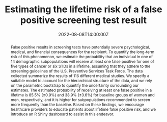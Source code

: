 ---
title: Estimating the lifetime risk of a false positive screening test result

event: JSM 2022
event_url: https://ww2.amstat.org/meetings/jsm/2022/

location: Washington, DC

summary: Student paper competition for ASA Section on Medical Devices and Diagnostics, JSM 2022.
abstract: False positive results in screening tests have potentially severe psychological, medical, and financial consequences for the recipient. To quantify the long-term risk of this phenomenon, we estimate the probability that an individual in one of 14 demographic subpopulations will receive at least one false positive for one of five types of cancer or six STDs in a lifetime, assuming that they adhere to the screening guidelines of the U.S. Preventive Services Task Force. The data collected summarize the results of 116 different medical studies. We specify a suitable model to account for the hierarchical structure of the data, and we rely on the parametric bootstrap to quantify the uncertainty surrounding our estimates. The estimated probability of receiving at least one false positive in a lifetime is 85.5% (±0.9%) and 38.9% (±3.6%) for baseline groups of women and men, respectively, and it is higher for subpopulations recommended to screen more frequently than the baseline. Based on these findings, we encourage healthcare providers to educate patients about lifetime false positive risk, and we introduce an R Shiny dashboard to assist in this endeavor.

# Talk start and end times.
#   End time can optionally be hidden by prefixing the line with `#`.
date: '2022-08-08T14:00:00Z'
# date_end: '2030-06-01T15:00:00Z'
all_day: false

# Schedule page publish date (NOT talk date).
publishDate: '2017-01-01T00:00:00Z'

authors:
  - admin
  - Sara Algeri
author_notes:
  - Presenting
  - ""
tags: [false positive, screening test, bootstrap, R Shiny, US Preventive Services Task Force]

# Is this a featured talk? (true/false)
featured: false

url_code: ''
url_pdf: ''
url_slides: white_jsm_2022_slides.pdf
url_video: ''
---